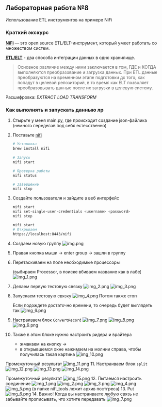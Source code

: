 ## Лабораторная работа №8

Использование ETL инструментов на примере NiFi

### Краткий экскурс

[**NiFi**](https://habr.com/ru/company/rostelecom/blog/432166/) — это open source ETL/ELT-инструмент, который умеет работать со множеством систем.

[**ETL/ELT**](https://habr.com/ru/post/695546/) - два способа интеграции данных в одно хранилище.

> Основное различие между ними заключается в том, ГДЕ и КОГДА выполняются преобразование и загрузка данных. 
> При ETL данные преобразуются на временном этапе подготовки до того, как попадут в целевой репозиторий, 
> в то время как ELT позволяет преобразовывать данные после их загрузки в целевую систему. 

Расшифровка: *EXTRACT LOAD TRANSFORM* 

### Как выполнять и запускать данныю лр

1. Стырьте у меня main.py, где происходит создание json-файлика (немного переделав под себя естесственно)
2. Поставьте [nifi](https://nifi.apache.org/docs.html)
    ```bash
   # Установка
   brew install nifi
  
   # Запуск
   nifi start
   
   # Проверка работы
   nifi status
   
   # Завершение
   nifi stop
   ```
3. Создайте пользователя и зайдите в веб интерфейс
    ```bash
    nifi start
    nifi set-single-user-credentials <username> <password>
    nifi stop 
    ```
   
    ```bash
    nifi start
    # Открываем
    https://localhost:8443/nifi
    ```
4. Создаем новую группу
   ![img.png](img/img.png)

5. Правая кнопка мыши -> enter group -> зашли в группу
6. Перетаскиваем на поле необходимые процессоры

   (выбираем Processor, в поиске вбиваем название как в лабе)
   ![img_1.png](img/img_1.png)

7. Делаем первую тестовую связку
   ![img_2.png](img/img_2.png)
   ![img_3.png](img/img_3.png)
8. Запускаем тестовую связку
   ![img_4.png](img/img_4.png)
   Потом также стоп

   Если подождете достаточно времени, то очередь будет выглядеть так 
   ![img_6.png](img/img_6.png)
9. Настраиваем блок `ConvertRecord`
   ![img_7.png](img/img_7.png)
   ![img_8.png](img/img_8.png)
   ![img_9.png](img/img_9.png)
10. Также в этом блоке нужно настроить ридера и врайтера 
       * жмакаем на кнопку -> 
       * в открывшемся окне нажимаем на молнии справа, чтобы получилась такая картина
   ![img_10.png](img/img_10.png)

   Промежуточный результат
   ![img_11.png](img/img_11.png)
11. Настраиваем блок `split`
   ![img_12.png](img/img_12.png)
   ![img_13.png](img/img_13.png)
   ![img_14.png](img/img_14.png)

   Промежуточный результат
   ![img_15.png](img/img_15.png)
12. Пытаемся настроить соединение 
   ![img_1.png](img/img_111.png)
   ![img_2.png](img/img_21.png)
   ![img_3.png](img/img_31.png)
   ![img_4.png](img/img_41.png)
   ![img_5.png](img/img_51.png)
    (в папке nifi_tools лежит архив постгреса)
13. Put
   ![img_6.png](img/img_61.png)
14. Важно! Когда вы настраиваете любую связь не забывайте прописывать, что хотите передавать
   ![img_7.png](img/img_71.png)